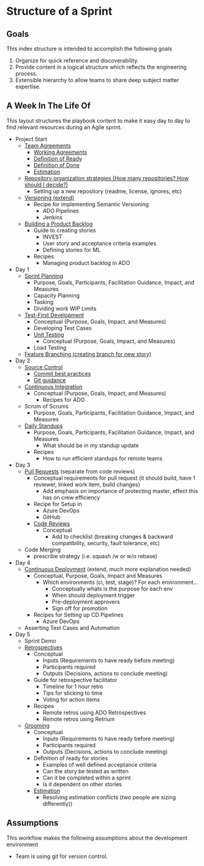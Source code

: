 # Structure of a Sprint

## Goals

This index structure is intended to accomplish the following goals

1. Organize for quick reference and discoverability.
2. Provide content in a logical structure which reflects the engineering process.
3. Extensible hierarchy to allow teams to share deep subject matter expertise.

## A Week In The Life Of

This layout structures the playbook content to make it easy day to day to find relevant resources during an Agile sprint.

- Project Start
  - [Team Agreements](team-agreements/readme.md)
    - [Working Agreements](team-agreements/working-agreements/readme.md)
    - [Definition of Ready](team-agreements/definition-of-ready/readme.md)
    - [Definition of Done](team-agreements/definition-of-done/readme.md)
    - [Estimation](sprint-planning/estimation/readme.md)
  - [Repository organization strategies (How many repositories? How should I decide?)](source-control/readme.md)
    - Setting up a new repository (readme, license, ignores, etc)
  - [Versioning (extend)](source-control/versioning/readme.md)
    - Recipe for implementing Semantic Versioning
      - ADO Pipelines
      - Jenkins
  - [Building a Product Backlog](backlog-management/readme.md)
    - Guide to creating stories
      - INVEST
      - User story and acceptance criteria examples
      - Defining stories for ML
    - Recipes
      - Managing product backlog in ADO
- Day 1
  - [Sprint Planning](sprint-planning/readme.md)
    - Purpose, Goals, Participants, Facilitation Guidance, Impact, and Measures
    - Capacity Planning
    - Tasking
    - Dividing work WIP Limits
  - [Test-First Development](test-first-development/readme.md)
    - Conceptual (Purpose, Goals, Impact, and Measures)
    - Developing Test Cases
    - [Unit Testing](test-first-development/unit-testing/readme.md)
      - Conceptual (Purpose, Goals, Impact, and Measures)
    - Load Testing
  - [Feature Branching (creating branch for new story)](source-control/feature-branching/readme.md)
- Day 2
  - [Source Control](source-control/readme.md)
    - [Commit best practices](source-control/contributing/readme.md#commit-best-practices)
    - [Git guidance](source-control/git-guidance/readme.md)
  - [Continuous Integration](continuous-integration/readme.md)
    - Conceptual (Purpose, Goals, Impact, and Measures)
      - Recipes for ADO
  - Scrum of Scrums
    - Purpose, Goals, Participants, Facilitation Guidance, Impact, and Measures
  - [Daily Standups](stand-ups/readme.md)
    - Purpose, Goals, Participants, Facilitation Guidance, Impact, and Measures
      - What should be in my standup update
    - Recipes
      - How to run efficient standups for remote teams
- Day 3
  - [Pull Requests](code-reviews/pull-requests.md) (separate from code reviews)
    - Conceptual requirements for pull request (it should build, have 1 reviewer, linked work item, build changes)
      - Add emphasis on importance of protecting master, effect this has on crew efficiency
    - Recipe for Setup in
      - Azure DevOps
      - GitHub
    - [Code Reviews](code-reviews/README.md)
      - Conceptual
        - Add to checklist (breaking changes & backward compatibility, security, fault tolerance, etc)
  - Code Merging
    - prescribe strategy (i.e. squash /w or w/o rebase)
- Day 4
  - [Continuous Deployment](continuous-deployment/readme.md) (extend, much more explanation needed)
    - Conceptual, Purpose, Goals, Impact and Measures
      - Which environments (ci, test, stage)? For each environment...
        - Conceptually whats is the purpose for each env
        - When should deployment trigger
        - Pre-deployment approvers
        - Sign off for promotion
    - Recipes for Setting up CD Pipelines
      - Azure DevOps
  - Asserting Test Cases and Automation
- Day 5
  - Sprint Demo
  - [Retrospectives](retrospectives/readme.md)
    - Conceptual
      - Inputs (Requirements to have ready before meeting)
      - Participants required
      - Outputs (Decisions, actions to conclude meeting)
    - Guide for retrospective facilitator
      - Timeline for 1 hour retro
      - Tips for sticking to time
      - Voting for action items
    - Recipes
      - Remote retros using ADO Retrospectives
      - Remote retros using Retrium
  - [Grooming](backlog-management/grooming/readme.md)
    - Conceptual
      - Inputs (Requirements to have ready before meeting)
      - Participants required
      - Outputs (Decisions, actions to conclude meeting)
    - Definition of ready for stories
      - Examples of well defined acceptance criteria
      - Can the story be tested as written
      - Can it be completed within a sprint
      - Is it dependent on other stories
    - [Estimation](sprint-planning/estimation/readme.md)
      - Resolving estimation conflicts (two people are sizing differently))

## Assumptions

This workflow makes the following assumptions about the development environment

- Team is using git for version control.
